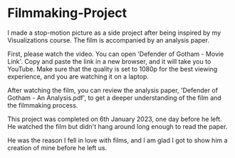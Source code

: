 # Filmmaking-Project

I made a stop-motion picture as a side project after being inspired by my Visualizations course. The film is accompanied by an analysis paper.

First, please watch the video. You can open 'Defender of Gotham - Movie Link'. Copy and paste the link in a new browser, and it will take you to YouTube. Make sure that the quality is set to 1080p for the best viewing experience, and you are watching it on a laptop.

After watching the film, you can review the analysis paper, 'Defender of Gotham - An Analysis.pdf', to get a deeper understanding of the film and the filmmaking process.

This project was completed on 6th January 2023, one day before he left. He watched the film but didn't hang around long enough to read the paper.

He was the reason I fell in love with films, and I am glad I got to show him a creation of mine before he left us.
